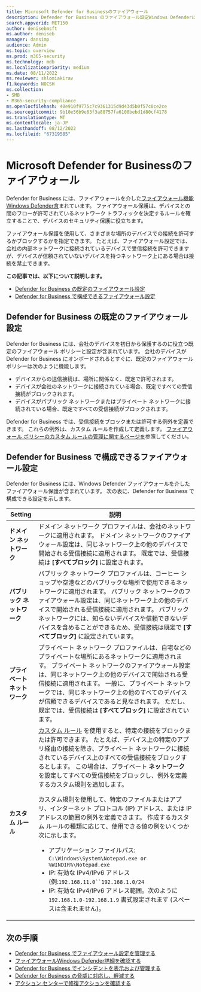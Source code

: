 ```yaml
---
title: Microsoft Defender for Businessのファイアウォール
description: Defender for Business のファイアウォール設定Windows Defenderについて説明します。 ファイアウォールは、不要なネットワーク トラフィックが会社のデバイスに流れるのを防ぐのに役立ちます。
search.appverid: MET150
author: denisebmsft
ms.author: deniseb
manager: dansimp
audience: Admin
ms.topic: overview
ms.prod: m365-security
ms.technology: mdb
ms.localizationpriority: medium
ms.date: 08/11/2022
ms.reviewer: shlomiakirav
f1.keywords: NOCSH
ms.collection:
- SMB
- M365-security-compliance
ms.openlocfilehash: 40e910f9775c7c9361315d9d43d5b0f57c0ce2ce
ms.sourcegitcommit: 9b10e56b9e83f3a80757fa6108bebd1d80cf4178
ms.translationtype: MT
ms.contentlocale: ja-JP
ms.lasthandoff: 08/12/2022
ms.locfileid: "67319585"
---
```

# <a name="firewall-in-microsoft-defender-for-business"></a>Microsoft Defender for Businessのファイアウォール

Defender for Business には、ファイアウォールを介した[ファイアウォール機能Windows Defender含](/windows/security/threat-protection/windows-firewall/windows-firewall-with-advanced-security)まれています。 ファイアウォール保護は、デバイスとの間のフローが許可されているネットワーク トラフィックを決定するルールを確立することで、デバイスのセキュリティ保護に役立ちます。

ファイアウォール保護を使用して、さまざまな場所のデバイスでの接続を許可するかブロックするかを指定できます。 たとえば、ファイアウォール設定では、会社の内部ネットワークに接続されているデバイスで受信接続を許可できますが、デバイスが信頼されていないデバイスを持つネットワーク上にある場合は接続を禁止できます。

**この記事では、以下について説明します。**

- [Defender for Business の既定のファイアウォール設定](#default-firewall-settings-in-defender-for-business)
- [Defender for Business で構成できるファイアウォール設定](#firewall-settings-you-can-configure-in-defender-for-business)


## <a name="default-firewall-settings-in-defender-for-business"></a>Defender for Business の既定のファイアウォール設定

Defender for Business には、会社のデバイスを初日から保護するのに役立つ既定のファイアウォール ポリシーと設定が含まれています。 会社のデバイスが Defender for Business にオンボードされるとすぐに、既定のファイアウォール ポリシーは次のように機能します。

- デバイスからの送信接続は、場所に関係なく、既定で許可されます。
- デバイスが会社のネットワークに接続されている場合、既定ですべての受信接続がブロックされます。
- デバイスがパブリック ネットワークまたはプライベート ネットワークに接続されている場合、既定ですべての受信接続がブロックされます。

Defender for Business では、受信接続をブロックまたは許可する例外を定義できます。 これらの例外は、カスタム ルールを作成して定義します。 [ファイアウォール ポリシーのカスタム ルールの管理に関するページを](mdb-custom-rules-firewall.md)参照してください。

## <a name="firewall-settings-you-can-configure-in-defender-for-business"></a>Defender for Business で構成できるファイアウォール設定

Defender for Business には、Windows Defender ファイアウォールを介したファイアウォール保護が含まれています。 次の表に、Defender for Business で構成できる設定を示します。

| Setting | 説明 |
|--|--|
| **ドメイン ネットワーク** | ドメイン ネットワーク プロファイルは、会社のネットワークに適用されます。 ドメイン ネットワークのファイアウォール設定は、同じネットワーク上の他のデバイスで開始される受信接続に適用されます。 既定では、受信接続は **[すべてブロック]** に設定されます。  |
| **パブリック ネットワーク** | パブリック ネットワーク プロファイルは、コーヒー ショップや空港などのパブリックな場所で使用できるネットワークに適用されます。 パブリック ネットワークのファイアウォール設定は、同じネットワーク上の他のデバイスで開始される受信接続に適用されます。 パブリック ネットワークには、知らないデバイスや信頼できないデバイスを含めることができるため、受信接続は既定で **[すべてブロック]** に設定されています。  |
| **プライベート ネットワーク** | プライベート ネットワーク プロファイルは、自宅などのプライベートな場所にあるネットワークに適用されます。 プライベート ネットワークのファイアウォール設定は、同じネットワーク上の他のデバイスで開始される受信接続に適用されます。 一般に、プライベート ネットワークでは、同じネットワーク上の他のすべてのデバイスが信頼できるデバイスであると見なされます。 ただし、既定では、受信接続は **[すべてブロック]** に設定されています。 |
| **カスタム ルール** | [カスタム ルール](mdb-custom-rules-firewall.md) を使用すると、特定の接続をブロックまたは許可できます。 たとえば、デバイス上の特定のアプリ経由の接続を除き、プライベート ネットワークに接続されているデバイス上のすべての受信接続をブロックするとします。 この場合は、プライベート **ネットワーク** を設定してすべての受信接続をブロックし、例外を定義するカスタム規則を追加します。 <p>カスタム規則を使用して、特定のファイルまたはアプリ、インターネット プロトコル (IP) アドレス、または IP アドレスの範囲の例外を定義できます。 作成するカスタム ルールの種類に応じて、使用できる値の例をいくつか次に示します。<ul><li>アプリケーション ファイルパス: `C:\Windows\System\Notepad.exe or %WINDIR%\Notepad.exe`</li><li>IP: 有効な IPv4/IPv6 アドレス (例:`192.168.11.0``192.168.1.0/24`</li><li>IP: 有効な IPv4/IPv6 アドレス範囲。次のように `192.168.1.0-192.168.1.9` 書式設定されます (スペースは含まれません)。</li></ul> |

## <a name="next-steps"></a>次の手順

- [Defender for Business でファイアウォール設定を管理する](mdb-custom-rules-firewall.md)
- [ファイアウォールWindows Defender詳細を確認する](/windows/security/threat-protection/windows-firewall/windows-firewall-with-advanced-security)
- [Defender for Business でインシデントを表示および管理する](mdb-view-manage-incidents.md)
- [Defender for Business の脅威に対応し、軽減する](mdb-respond-mitigate-threats.md)
- [アクション センターで修復アクションを確認する](mdb-review-remediation-actions.md)